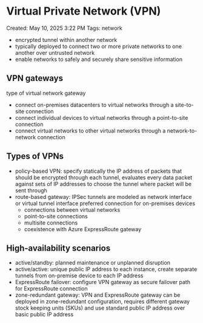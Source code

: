 # Virtual Private Network (VPN)

Created: May 10, 2025 3:22 PM
Tags: network

- encrypted tunnel within another network
- typically deployed to connect two or more private networks to one another over untrusted network
- enable networks to safely and securely share sensitive information

## VPN gateways

type of virtual network gateway

- connect on-premises datacenters to virtual networks through a site-to-site connection
- connect individual devices to virtual networks through a point-to-site connection
- connect virtual networks to other virtual networks through a network-to-network connection

## Types of VPNs

- policy-based VPN: specify statically the IP address of packets that should be encrypted through each tunnel, evaluates every data packet against sets of IP addresses to choose the tunnel where packet will be sent through
- route-based gateway: IPSec tunnels are modeled as network interface or virtual tunnel interface
preferred connection for on-premises devices
    - connections between virtual networks
    - point-to-site connections
    - multisite connections
    - coexistence with Azure ExpressRoute gateway

## High-availability scenarios

- active/standby: planned maintenance or unplanned disruption
- active/active: unique public IP address to each instance, create separate tunnels from on-premise device to each IP address
- ExpressRoute failover: configure VPN gateway as secure failover path for ExpressRoute connection
- zone-redundant gateway: VPN and ExpressRoute gateway can be deployed in zone-redundant configuration, requires different gateway stock keeping units (SKUs) and use standard public IP address over basic public IP address